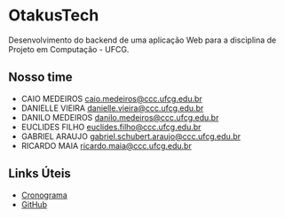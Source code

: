 # OtakusTech

Desenvolvimento do backend de uma aplicação Web para a disciplina de Projeto em Computação - UFCG.

## Nosso time

- CAIO MEDEIROS caio.medeiros@ccc.ufcg.edu.br
- DANIELLE VIEIRA danielle.vieira@ccc.ufcg.edu.br
- DANILO MEDEIROS danilo.medeiros@ccc.ufcg.edu.br
- EUCLIDES FILHO euclides.filho@ccc.ufcg.edu.br
- GABRIEL ARAUJO gabriel.schubert.araujo@ccc.ufcg.edu.br
- RICARDO MAIA ricardo.maia@ccc.ufcg.edu.br

## Links Úteis

- [Cronograma](https://drive.google.com/file/u/1/d/17yz3jPWm3q5HuHYFEj445J_5yYw_VStk/view?usp=sharing)
- [GitHub](https://github.com/EuclidesRamos/OtakusTech)
